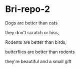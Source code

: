 # Bri-repo-2

Dogs are better than cats

they don't scratch or hiss,

Rodents are better than birds,

butterflies are better than rodents

they're beautiful and a small gift




